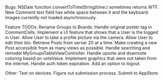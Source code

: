 Bugs:
NSDate function convertToTimeString(time:) sometimes returns WTF.
New Comment text field has white space between it and the keyboard.
Images currently not loaded asynchronously.

Feature TODOs:
Rename Groups to Boards.
Handle original poster tag in CommentCells.
Implement a UI feature that shows that a User is the logged in User.
Allow User to take a profile picture via the camera.
Allow User to edit their bio.
Retrieve Posts from server 20 at a time.
Make creating a new Post accessible from as many views as possible.
Handle searching and remodel MyGroupsTableViewController.
Handle upvote and downvote coloring based on voteValue.
Implement graphics that were not taken from the internet.
Handle auth token expiration.
Add an option to logout.

Other:
Test on devices.
Figure out submission process.
Submit to AppStore.




